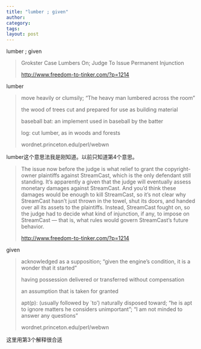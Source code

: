 ```yaml
---
title: "lumber ; given"
author:
category: 
tags: 
layout: post
---
```

lumber ; given

<blockquote>

Grokster Case Lumbers On; Judge To Issue Permanent Injunction

<a href="http://www.freedom-to-tinker.com/?p=1214">http://www.freedom-to-tinker.com/?p=1214</a>

</blockquote>

lumber

<blockquote>

move heavily or clumsily; “The heavy man lumbered across the room”

the wood of trees cut and prepared for use as building material

baseball bat: an implement used in baseball by the batter

log: cut lumber, as in woods and forests

wordnet.princeton.edu/perl/webwn

</blockquote>

lumber这个意思法我是刚知道。以前只知道第4个意思。

<blockquote>

The issue now before the judge is what relief to grant the copyright-owner plaintiffs against StreamCast, which is the only defendant still standing. It’s apparently a given that the judge will eventually assess monetary damages against StreamCast. And you’d think these damages would be enough to kill StreamCast, so it’s not clear why StreamCast hasn’t just thrown in the towel, shut its doors, and handed over all its assets to the plaintiffs. Instead, StreamCast fought on, so the judge had to decide what kind of injunction, if any, to impose on StreamCast — that is, what rules would govern StreamCast’s future behavior.

<a href="http://www.freedom-to-tinker.com/?p=1214">http://www.freedom-to-tinker.com/?p=1214</a>

</blockquote>

given

<blockquote>

acknowledged as a supposition; “given the engine’s condition, it is a wonder that it started”

having possession delivered or transferred without compensation

an assumption that is taken for granted

apt(p): (usually followed by `to’) naturally disposed toward; “he is apt to ignore matters he considers unimportant”; “I am not minded to answer any questions”

wordnet.princeton.edu/perl/webwn

</blockquote>

这里用第3个解释很合适

